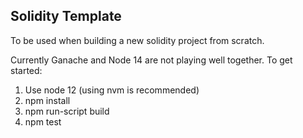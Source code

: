 ## Solidity Template

To be used when building a new solidity project from scratch.

Currently Ganache and Node 14 are not playing well together. To get started:

1. Use node 12 (using nvm is recommended)
2. npm install
3. npm run-script build
4. npm test
